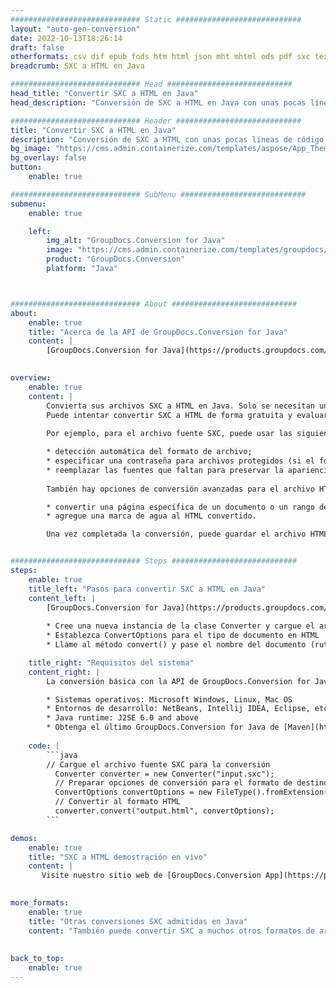 ```yaml
---
############################# Static ############################
layout: "auto-gen-conversion"
date: 2022-10-13T18:26:14
draft: false
otherformats: csv dif epub fods htm html json mht mhtml ods pdf sxc tex tsv xlam xls xlsb xlsm xlsx xlt xltm xltx xml xps
breadcrumb: SXC a HTML en Java

############################# Head ############################
head_title: "Convertir SXC a HTML en Java"
head_description: "Conversión de SXC a HTML en Java con unas pocas líneas de código. Convierta más de 160 formatos de archivo con la API de conversión de documentos de GroupDocs para Java"

############################# Header ############################
title: "Convertir SXC a HTML en Java"
description: "Conversión de SXC a HTML con unas pocas líneas de código Java"
bg_image: "https://cms.admin.containerize.com/templates/aspose/App_Themes/V3/images/bg/header1.png"
bg_overlay: false
button:
    enable: true

############################# SubMenu ############################
submenu:
    enable: true

    left:
        img_alt: "GroupDocs.Conversion for Java"
        image: "https://cms.admin.containerize.com/templates/groupdocs/images/product-logos/90x90-noborder/groupdocs-conversion-java.png"
        product: "GroupDocs.Conversion"
        platform: "Java"



############################# About ############################
about:
    enable: true
    title: "Acerca de la API de GroupDocs.Conversion for Java"
    content: |
        [GroupDocs.Conversion for Java](https://products.groupdocs.com/conversion/java/) es una API de conversión de formato de archivo avanzada para convertir entre formatos populares de imagen y documento como Microsoft Office, OpenDocument, PDF, HTML, correo electrónico, CAD. y mucho más con solo unas pocas líneas de código. La API nativa detecta automáticamente los formatos de los documentos originales y ofrece muchas opciones para personalizar los documentos convertidos. Junto con la función de extraer información de un documento, también admite el almacenamiento en caché de los resultados de la conversión en el disco local de forma predeterminada. Sin embargo, se puede admitir cualquier tipo de almacenamiento en caché mediante la implementación de las interfaces adecuadas: Amazon S3, Dropbox, Google Drive, Windows Azure, Reddis o cualquier otra.
    

overview:
    enable: true
    content: |
        Convierta sus archivos SXC a HTML en Java. Solo se necesitan un par de líneas de código Java en cualquier plataforma de su elección, como Windows, Linux, macOS.
        Puede intentar convertir SXC a HTML de forma gratuita y evaluar la calidad de los resultados de la conversión. Junto con los sencillos scripts de conversión de archivos, puede probar opciones más sofisticadas para cargar el archivo de origen SXC y almacenar la salida HTML. 
        
        Por ejemplo, para el archivo fuente SXC, puede usar las siguientes opciones de carga:

        * detección automática del formato de archivo;
        * especificar una contraseña para archivos protegidos (si el formato de archivo lo admite);
        * reemplazar las fuentes que faltan para preservar la apariencia del documento.
        
        También hay opciones de conversión avanzadas para el archivo HTML:

        * convertir una página específica de un documento o un rango de páginas;
        * agregue una marca de agua al HTML convertido.

        Una vez completada la conversión, puede guardar el archivo HTML en su ruta de archivo local o en cualquier almacenamiento de terceros, como FTP, Amazon S3, Google Drive, Dropbox, etc. Tenga en cuenta que para convertir SXC a HTML, no necesita instalar ningún software adicional, como MS Office, Open Office, Adobe Acrobat Reader, etc.


############################# Steps ############################
steps:
    enable: true
    title_left: "Pasos para convertir SXC a HTML en Java"
    content_left: |
        [GroupDocs.Conversion for Java](https://products.groupdocs.com/conversion/java/) permite a los desarrolladores convertir fácilmente el archivo SXC a HTML con unas pocas líneas de código.
        
        * Cree una nueva instancia de la clase Converter y cargue el archivo SXC con la ruta completa
        * Establezca ConvertOptions para el tipo de documento en HTML
        * Llame al método convert() y pase el nombre del documento (ruta completa) y el formato (HTML) como parámetro

    title_right: "Requisitos del sistema"
    content_right: |
        La conversión básica con la API de GroupDocs.Conversion for Java se puede realizar con solo unas pocas líneas de código. Nuestras API son compatibles con todas las principales plataformas y sistemas operativos. Antes de ejecutar el código a continuación, asegúrese de tener instalados los siguientes requisitos previos en su sistema.

        * Sistemas operativos: Microsoft Windows, Linux, Mac OS
        * Entornos de desarrollo: NetBeans, Intellij IDEA, Eclipse, etc.
        * Java runtime: J2SE 6.0 and above
        * Obtenga el último GroupDocs.Conversion for Java de [Maven](https://repository.groupdocs.com/webapp/#/artifacts/browse/tree/General/repo/com/groupdocs/groupdocs-conversion)
         
    code: |
        ```java    
        // Cargue el archivo fuente SXC para la conversión
          Converter converter = new Converter("input.sxc");
          // Preparar opciones de conversión para el formato de destino HTML
          ConvertOptions convertOptions = new FileType().fromExtension("html").getConvertOptions();
          // Convertir al formato HTML
          converter.convert("output.html", convertOptions);
        ```

demos:
    enable: true
    title: "SXC a HTML demostración en vivo"
    content: |
       Visite nuestro sitio web de [GroupDocs.Conversion App](https://products.groupdocs.app/conversion/family) y pruebe la conversión de SXC a HTML ahora. La demostración gratuita tiene los siguientes beneficios
          

more_formats:
    enable: true
    title: "Otras conversiones SXC admitidas en Java"
    content: "También puede convertir SXC a muchos otros formatos de archivo. Consulte la lista a continuación."
       
       
back_to_top:
    enable: true
---
```

